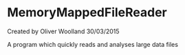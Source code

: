 # MemoryMappedFileReader
Created by Oliver Woolland 30/03/2015

A program which quickly reads and analyses large data files
